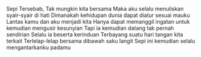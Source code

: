 Sepi
Tersebab, Tak mungkin kita bersama
Maka aku selalu menuliskan syair-syair di hati
Dimanakah kehidupan dunia dapat diatur sesuai mauku
Lantas kamu dan aku menjadi kita
Hanya dapat memanggil ingatan untuk kemudian mengusir kesunyian
Tapi ia kemudian datang tak pernah sendirian
Selalu ia beserta kerinduan
Terbayang suatu hari tangan kita terkait
Terlelap-lelap bersama dibawah saku langit
Sepi ini kemudian selalu mengantarkanku padamu
